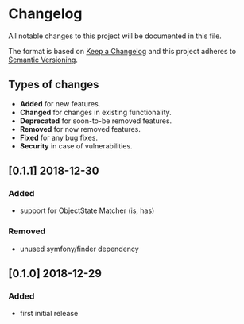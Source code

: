 # Changelog
All notable changes to this project will be documented in this file.

The format is based on [Keep a Changelog](http://keepachangelog.com/en/1.0.0/)
and this project adheres to [Semantic Versioning](http://semver.org/spec/v2.0.0.html).

## Types of changes
 * **Added** for new features.
 * **Changed** for changes in existing functionality.
 * **Deprecated** for soon-to-be removed features.
 * **Removed** for now removed features.
 * **Fixed** for any bug fixes.
 * **Security** in case of vulnerabilities.

 
## [0.1.1] 2018-12-30
### Added
 * support for ObjectState Matcher (is, has)
 
### Removed
 * unused symfony/finder dependency
 
 
## [0.1.0] 2018-12-29
### Added
 * first initial release
